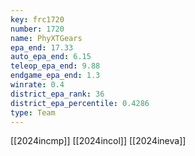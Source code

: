 ```yaml
---
key: frc1720
number: 1720
name: PhyXTGears
epa_end: 17.33
auto_epa_end: 6.15
teleop_epa_end: 9.88
endgame_epa_end: 1.3
winrate: 0.4
district_epa_rank: 36
district_epa_percentile: 0.4286
type: Team
---
```

[[2024incmp]]
[[2024incol]]
[[2024ineva]]
